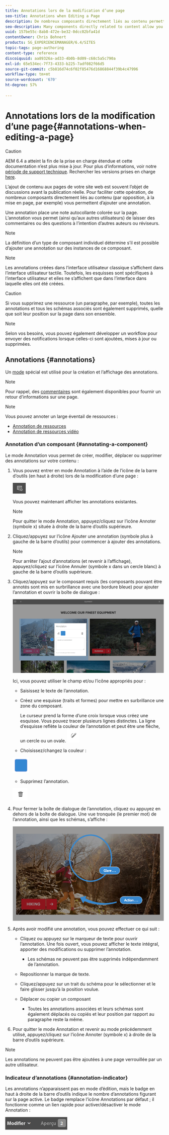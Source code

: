 ```yaml
---
title: Annotations lors de la modification d’une page
seo-title: Annotations when Editing a Page
description: De nombreux composants directement liés au contenu permettent d’ajouter une annotation.
seo-description: Many components directly related to content allow you to add an annotation
uuid: 157be55c-8ab8-472e-be32-0dcc02bfa41d
contentOwner: Chris Bohnert
products: SG_EXPERIENCEMANAGER/6.4/SITES
topic-tags: page-authoring
content-type: reference
discoiquuid: aa89326a-ad33-4b0b-8d09-c68c5a5c790a
exl-id: 65e534ec-7f73-4333-b225-7adf082f66d5
source-git-commit: c5b816d74c6f02f85476d16868844f39b4c47996
workflow-type: tm+mt
source-wordcount: '670'
ht-degree: 57%

---
```


# Annotations lors de la modification d’une page{#annotations-when-editing-a-page}

>[!CAUTION]
>
>AEM 6.4 a atteint la fin de la prise en charge étendue et cette documentation n’est plus mise à jour. Pour plus d’informations, voir notre [période de support technique](https://helpx.adobe.com/fr/support/programs/eol-matrix.html). Rechercher les versions prises en charge [here](https://experienceleague.adobe.com/docs/?lang=fr).

L’ajout de contenu aux pages de votre site web est souvent l’objet de discussions avant la publication réelle. Pour faciliter cette opération, de nombreux composants directement liés au contenu (par opposition, à la mise en page, par exemple) vous permettent d’ajouter une annotation.

Une annotation place une note autocollante colorée sur la page. L’annotation vous permet (ainsi qu’aux autres utilisateurs) de laisser des commentaires ou des questions à l’intention d’autres auteurs ou réviseurs.

>[!NOTE]
>
>La définition d’un type de composant individuel détermine s’il est possible d’ajouter une annotation sur des instances de ce composant.

>[!NOTE]
>
>Les annotations créées dans l’interface utilisateur classique s’affichent dans l’interface utilisateur tactile. Toutefois, les esquisses sont spécifiques à l’interface utilisateur et elles ne s’affichent que dans l’interface dans laquelle elles ont été créées.

>[!CAUTION]
>
>Si vous supprimez une ressource (un paragraphe, par exemple), toutes les annotations et tous les schémas associés sont également supprimés, quelle que soit leur position sur la page dans son ensemble.

>[!NOTE]
>
>Selon vos besoins, vous pouvez également développer un workflow pour envoyer des notifications lorsque celles-ci sont ajoutées, mises à jour ou supprimées.

## Annotations {#annotations}

Un [mode](/help/sites-authoring/author-environment-tools.md#page-modes) spécial est utilisé pour la création et l’affichage des annotations.

>[!NOTE]
>
>Pour rappel, des [commentaires](/help/sites-authoring/basic-handling.md#timeline) sont également disponibles pour fournir un retour d’informations sur une page.

>[!NOTE]
>
>Vous pouvez annoter un large éventail de ressources :
>
>* [Annotation de ressources](/help/assets/managing-assets-touch-ui.md#annotating)
>* [Annotation de ressources vidéo](/help/assets/managing-video-assets.md#annotating-video-assets)
>


### Annotation d’un composant {#annotating-a-component}

Le mode Annotation vous permet de créer, modifier, déplacer ou supprimer des annotations sur votre contenu :

1. Vous pouvez entrer en mode Annotation à l’aide de l’icône de la barre d’outils (en haut à droite) lors de la modification d’une page :

   ![](do-not-localize/screen_shot_2018-03-22at110414.png)

   Vous pouvez maintenant afficher les annotations existantes.

   >[!NOTE]
   >
   >Pour quitter le mode Annotation, appuyez/cliquez sur l’icône Annoter (symbole x) située à droite de la barre d’outils supérieure.

1. Cliquez/appuyez sur l’icône Ajouter une annotation (symbole plus à gauche de la barre d’outils) pour commencer à ajouter des annotations.

   >[!NOTE]
   >
   >Pour arrêter l’ajout d’annotations (et revenir à l’affichage), appuyez/cliquez sur l’icône Annuler (symbole x dans un cercle blanc) à gauche de la barre d’outils supérieure.

1. Cliquez/appuyez sur le composant requis (les composants pouvant être annotés sont mis en surbrillance avec une bordure bleue) pour ajouter l’annotation et ouvrir la boîte de dialogue :

   ![screen_shot_2018-03-22at110606](assets/screen_shot_2018-03-22at110606.png)

   Ici, vous pouvez utiliser le champ et/ou l’icône appropriés pour :

   * Saisissez le texte de l’annotation.
   * Créez une esquisse (traits et formes) pour mettre en surbrillance une zone du composant.

      Le curseur prend la forme d’une croix lorsque vous créez une esquisse. Vous pouvez tracer plusieurs lignes distinctes. La ligne d’esquisse reflète la couleur de l’annotation et peut être une flèche, un cercle ou un ovale.
   ![](do-not-localize/screen_shot_2018-03-22at110640.png)

   * Choisissez/changez la couleur :

   ![](do-not-localize/chlimage_1-19.png)

   * Supprimez l’annotation.

   ![](do-not-localize/screen_shot_2018-03-22at110647.png)

1. Pour fermer la boîte de dialogue de l’annotation, cliquez ou appuyez en dehors de la boîte de dialogue. Une vue tronquée (le premier mot) de l’annotation, ainsi que les schémas, s’affiche :

   ![screen_shot_2018-03-22at110850](assets/screen_shot_2018-03-22at110850.png)

1. Après avoir modifié une annotation, vous pouvez effectuer ce qui suit :

   * Cliquez ou appuyez sur le marqueur de texte pour ouvrir l’annotation. Une fois ouvert, vous pouvez afficher le texte intégral, apporter des modifications ou supprimer l’annotation.

      * Les schémas ne peuvent pas être supprimés indépendamment de l’annotation.
   * Repositionner la marque de texte.
   * Cliquez/appuyez sur un trait du schéma pour le sélectionner et le faire glisser jusqu’à la position voulue.
   * Déplacer ou copier un composant

      * Toutes les annotations associées et leurs schémas sont également déplacés ou copiés et leur position par rapport au paragraphe reste la même.


1. Pour quitter le mode Annotation et revenir au mode précédemment utilisé, appuyez/cliquez sur l’icône Annoter (symbole x) à droite de la barre d’outils supérieure.

>[!NOTE]
>Les annotations ne peuvent pas être ajoutées à une page verrouillée par un autre utilisateur.

### Indicateur d’annotations {#annotation-indicator}

Les annotations n’apparaissent pas en mode d’édition, mais le badge en haut à droite de la barre d’outils indique le nombre d’annotations figurant sur la page active. Le badge remplace l’icône Annotations par défaut ; il fonctionne comme un lien rapide pour activer/désactiver le mode Annotation :

![chlimage_1-242](assets/chlimage_1-242.png)
